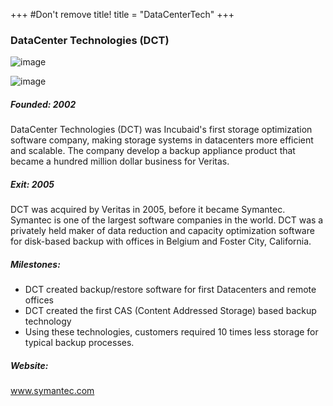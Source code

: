 +++
#Don't remove title!
title = "DataCenterTech"
+++

### DataCenter Technologies (DCT)

![image](img/logo-dct.png)

![image](img//logo-symantec.png)

##### Founded: 2002

DataCenter Technologies (DCT) was Incubaid's first storage optimization software company, making storage systems in datacenters more efficient and scalable. The company develop a backup appliance product that became a hundred million dollar business for Veritas.

##### Exit: 2005

DCT was acquired by Veritas in 2005, before it became Symantec. Symantec is one of the largest software companies in the world. DCT was a privately held maker of data reduction and capacity optimization software for disk-based backup with offices in Belgium and Foster City, California.

##### Milestones:

-   DCT created backup/restore software for first Datacenters and remote offices
-   DCT created the first CAS (Content Addressed Storage) based backup technology 
-   Using these technologies, customers required 10 times less storage for typical backup processes.

##### Website:

<a href="http://www.symantec.com" target="_blank">www.symantec.com</a>

